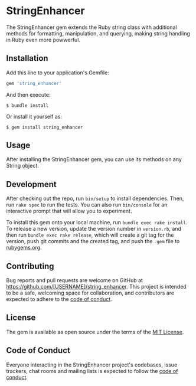 # StringEnhancer

The StringEnhancer gem extends the Ruby string class with additional methods for formatting, manipulation, and querying, making string handling
in Ruby even more powwerful. 

## Installation

Add this line to your application's Gemfile:

```ruby
gem 'string_enhancer'
```

And then execute:

    $ bundle install

Or install it yourself as:

    $ gem install string_enhancer

## Usage

After installing the StringEnhancer gem, you can use its methods on any String object. 

## Development

After checking out the repo, run `bin/setup` to install dependencies. Then, run `rake spec` to run the tests. You can also run `bin/console` for an interactive prompt that will allow you to experiment.

To install this gem onto your local machine, run `bundle exec rake install`. To release a new version, update the version number in `version.rb`, and then run `bundle exec rake release`, which will create a git tag for the version, push git commits and the created tag, and push the `.gem` file to [rubygems.org](https://rubygems.org).

## Contributing

Bug reports and pull requests are welcome on GitHub at https://github.com/[USERNAME]/string_enhancer. This project is intended to be a safe, welcoming space for collaboration, and contributors are expected to adhere to the [code of conduct](https://github.com/[USERNAME]/string_enhancer/blob/main/CODE_OF_CONDUCT.md).

## License

The gem is available as open source under the terms of the [MIT License](https://opensource.org/licenses/MIT).

## Code of Conduct

Everyone interacting in the StringEnhancer project's codebases, issue trackers, chat rooms and mailing lists is expected to follow the [code of conduct](https://github.com/[USERNAME]/string_enhancer/blob/main/CODE_OF_CONDUCT.md).
